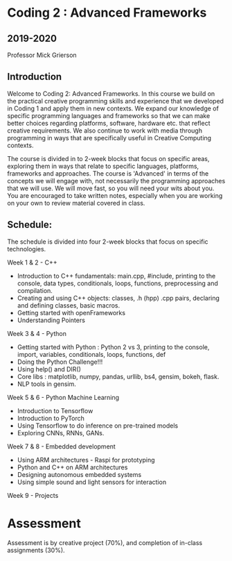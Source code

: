 # Coding 2 : Advanced Frameworks

## 2019-2020

Professor Mick Grierson

## Introduction

Welcome to Coding 2: Advanced Frameworks. In this course we build on the practical creative programming skills and experience that we developed in Coding 1 and apply them in new contexts. We expand our knowledge of specific programming languages and frameworks so that we can make better choices regarding platforms, software, hardware etc. that reflect  creative requirements. We also continue to work with media through programming in ways that are specifically useful in Creative Computing contexts.

The course is divided in to 2-week blocks that focus on specific areas, exploring them in ways that relate to specific languages, platforms, frameworks and approaches. The course is 'Advanced' in terms of the concepts we will engage with, not necessarily the programming approaches that we will use. We will move fast, so you will need your wits about you. You are encouraged to take written notes, especially when you are working on your own to review material covered in class.


## Schedule:

The schedule is divided into four 2-week blocks that focus on specific technologies.

Week 1 & 2 - C++

- Introduction to C++ fundamentals: main.cpp, #include, printing to the console, data types, conditionals, loops, functions, preprocessing and compilation.
- Creating and using C++ objects: classes, .h (hpp) .cpp pairs, declaring and defining classes, basic macros.
- Getting started with openFrameworks
- Understanding Pointers

Week 3 & 4 - Python

 - Getting started with Python : Python 2 vs 3, printing to the console, import, variables, conditionals, loops, functions, def
 - Doing the Python Challenge!!!
 - Using help() and DIR()
 - Core libs : matplotlib, numpy, pandas, urllib, bs4, gensim, bokeh, flask.
 - NLP tools in gensim.   

Week 5 & 6 - Python Machine Learning
- Introduction to Tensorflow
- Introduction to PyTorch
- Using Tensorflow to do inference on pre-trained models
- Exploring CNNs, RNNs, GANs.

Week 7 & 8 - Embedded development
- Using ARM architectures - Raspi for prototyping
- Python and C++ on ARM architectures
- Designing autonomous embedded systems
- Using simple sound and light sensors for interaction

Week 9 - Projects

# Assessment
Assessment is by creative project (70%), and completion of in-class assignments (30%).

